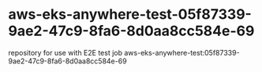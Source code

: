 # aws-eks-anywhere-test-05f87339-9ae2-47c9-8fa6-8d0aa8cc584e-69
repository for use with E2E test job aws-eks-anywhere-test:05f87339-9ae2-47c9-8fa6-8d0aa8cc584e-69
